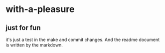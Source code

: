 # with-a-pleasure

## just for fun
it's just a test in the make and commit changes.
And the readme document is written by the markdown.
